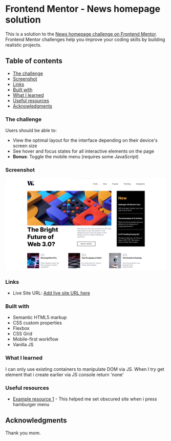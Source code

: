 # Frontend Mentor - News homepage solution

This is a solution to the [News homepage challenge on Frontend Mentor](https://www.frontendmentor.io/challenges/news-homepage-H6SWTa1MFl). Frontend Mentor challenges help you improve your coding skills by building realistic projects. 

## Table of contents


  - [The challenge](#the-challenge)
  - [Screenshot](#screenshot)
  - [Links](#links)
  - [Built with](#built-with)
  - [What I learned](#what-i-learned)
  - [Useful resources](#useful-resources)
  - [Acknowledgments](#acknowledgments)




### The challenge

Users should be able to:

- View the optimal layout for the interface depending on their device's screen size
- See hover and focus states for all interactive elements on the page
- **Bonus**: Toggle the mobile menu (requires some JavaScript)

### Screenshot

![](./screenshot.jpg)


### Links

- Live Site URL: [Add live site URL here](https://kamilkaluza-news-page.onrender.com)


### Built with

- Semantic HTML5 markup
- CSS custom properties
- Flexbox
- CSS Grid
- Mobile-first workflow
- Vanilla JS 



### What I learned

I can only use existing containers to manipulate DOM via JS.
When I try get element that i create earlier via JS console return 'none'



### Useful resources

- [Example resource 1](https://developer.mozilla.org/en-US/docs/Web/CSS/background-color) - This helped me set obscured site when i press hamburger menu 



## Acknowledgments

Thank you mom.
